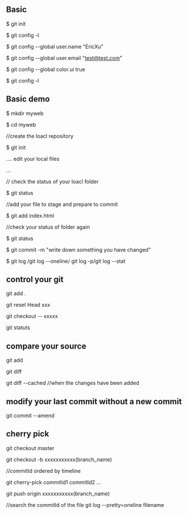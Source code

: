 ## Basic 
$ git init

$ git config -l

$ git config --global user.name "EricXu"

$ git config --global user.email "test@test.com"

$ git config --global color.ui true

$ git config -l

## Basic demo
$ mkdir myweb

$ cd myweb

//create the loacl repository

$ git init

.... edit your local files

...

// check the status of your loacl folder

$ git status

//add your file to stage and prepare to commit

$ git add index.html

//check your status of folder again

$ git status

$ git commit -m "write down something you have changed"

$ git log /git log --oneline/ git log -p/git log --stat

## control your git
git add .

git reset Head xxx

git checkout -- xxxxx

git statuts

## compare your source
git add

git diff 

git diff --cached //when the changes have been added

## modify your last commit without a new commit
git commit --amend

## cherry pick
git checkout master

git checkout -b xxxxxxxxxxx(branch_name)

//commitId ordered by timeline

git cherry-pick commitId1 commitId2 ...

git push origin xxxxxxxxxxx(branch_name)

//search the commitId of the file
git log --pretty=oneline filename
